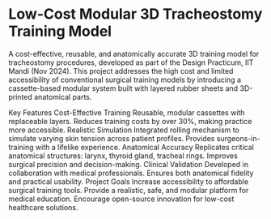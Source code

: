 # Low-Cost Modular 3D Tracheostomy Training Model
A cost-effective, reusable, and anatomically accurate 3D training model for tracheostomy procedures, developed as part of the Design Practicum, IIT Mandi (Nov 2024).
This project addresses the high cost and limited accessibility of conventional surgical training models by introducing a cassette-based modular system built with layered rubber sheets and 3D-printed anatomical parts.

Key Features
Cost-Effective Training
Reusable, modular cassettes with replaceable layers.
Reduces training costs by over 30%, making practice more accessible.
Realistic Simulation
Integrated rolling mechanism to simulate varying skin tension across patient profiles.
Provides surgeons-in-training with a lifelike experience.
Anatomical Accuracy
Replicates critical anatomical structures: larynx, thyroid gland, tracheal rings.
Improves surgical precision and decision-making.
Clinical Validation
Developed in collaboration with medical professionals.
Ensures both anatomical fidelity and practical usability.
Project Goals
Increase accessibility to affordable surgical training tools.
Provide a realistic, safe, and modular platform for medical education.
Encourage open-source innovation for low-cost healthcare solutions.
